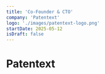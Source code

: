 ```yaml
---
title: 'Co-Founder & CTO'
company: 'Patentext'
logo: './images/patentext-logo.png'
startDate: 2025-05-12
isDraft: false
---
```


# Patentext
